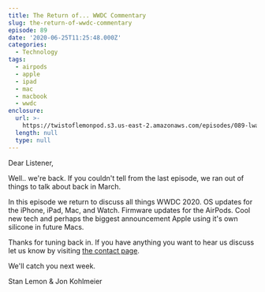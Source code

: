 ```yaml
---
title: The Return of... WWDC Commentary
slug: the-return-of-wwdc-commentary
episode: 89
date: '2020-06-25T11:25:48.000Z'
categories:
  - Technology
tags:
  - airpods
  - apple
  - ipad
  - mac
  - macbook
  - wwdc
enclosure:
  url: >-
    https://twistoflemonpod.s3.us-east-2.amazonaws.com/episodes/089-lwatol-20200625.mp3
  length: null
  type: null
---
```


Dear Listener,

Well.. we're back. If you couldn't tell from the last episode, we ran out of things to talk about back in March.

In this episode we return to discuss all things WWDC 2020. OS updates for the iPhone, iPad, Mac, and Watch. Firmware updates for the AirPods. Cool new tech and perhaps the biggest announcement Apple using it's own silicone in future Macs.

Thanks for tuning back in. If you have anything you want to hear us discuss let us know by visiting [the contact page](https://twistoflemonpod.com/contact/).

We'll catch you next week.

Stan Lemon & Jon Kohlmeier
